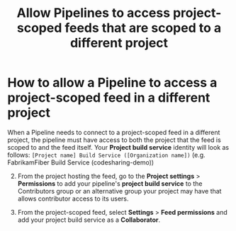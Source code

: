 ﻿---
title: Allow Pipelines to access project-scoped feeds that are scoped to a different project
description: How to set permissions to access a project-scoped feed in a different project
ms.technology: devops-artifacts
ms.topic: conceptual
ms.date: 08/05/2020
monikerRange: '>= tfs-2017'
---

# How to allow a Pipeline to access a project-scoped feed in a different project

When a Pipeline needs to connect to a project-scoped feed in a different project, the pipeline must have access to both the project that the feed is scoped to and the feed itself.
Your **Project build service** identity will look as follows:
`[Project name] Build Service ([Organization name])` (e.g. FabrikamFiber Build Service (codesharing-demo))

2. From the project hosting the feed, go to the **Project settings** > **Permissions** to add your pipeline's **project build service** to the Contributors group or an alternative group your project may have that allows contributor access to its users.

3. From the project-scoped feed, select **Settings** > **Feed permissions** and add your project build service as a **Collaborator**.
